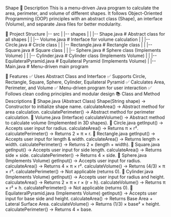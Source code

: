 Shape
📖 Description
This is a menu-driven Java program to calculate the area, perimeter, and volume of different shapes.
It follows Object-Oriented Programming (OOP) principles with an abstract class (Shape), an interface (Volume), and separate Java files for better modularity.

📂 Project Structure
|-- src | |-- shapes | | |-- Shape.java # Abstract class for all shapes | | |-- Volume.java # Interface for volume calculation | | |-- Circle.java # Circle class | | |-- Rectangle.java # Rectangle class | | |-- Square.java # Square class | | |-- Sphere.java # Sphere class (Implements Volume) | | |-- Cylinder.java # Cylinder class (Implements Volume) | | |-- EquilateralPyramid.java # Equilateral Pyramid (Implements Volume) | |-- Main.java # Menu-driven main program

🚀 Features
✅ Uses Abstract Class and Interface
✅ Supports Circle, Rectangle, Square, Sphere, Cylinder, Equilateral Pyramid
✅ Calculates Area, Perimeter, and Volume
✅ Menu-driven program for user interaction
✅ Follows clean coding principles and modular design
📚 Class and Method Descriptions
📌 Shape.java (Abstract Class)
Shape(String shape) → Constructor to initialize shape name.
calculateArea() → Abstract method for area calculation.
calculatePerimeter() → Abstract method for perimeter calculation.
📌 Volume.java (Interface)
calculateVolume() → Abstract method to calculate volume (Implemented in 3D shapes).
📌 Circle.java
getInput() → Accepts user input for radius.
calculateArea() → Returns π × r².
calculatePerimeter() → Returns 2 × π × r.
📌 Rectangle.java
getInput() → Accepts user input for length & width.
calculateArea() → Returns length × width.
calculatePerimeter() → Returns 2 × (length + width).
📌 Square.java
getInput() → Accepts user input for side length.
calculateArea() → Returns side × side.
calculatePerimeter() → Returns 4 × side.
📌 Sphere.java (Implements Volume)
getInput() → Accepts user input for radius.
calculateArea() → Returns 4 × π × r².
calculateVolume() → Returns (4/3) × π × r³.
calculatePerimeter() → Not applicable (returns 0).
📌 Cylinder.java (Implements Volume)
getInput() → Accepts user input for radius and height.
calculateArea() → Returns 2 × π × r × (r + h).
calculateVolume() → Returns π × r² × h.
calculatePerimeter() → Not applicable (returns 0).
📌 EquilateralPyramid.java (Implements Volume)
getInput() → Accepts user input for base side and height.
calculateArea() → Returns Base Area + Lateral Surface Area.
calculateVolume() → Returns (1/3) × base² × height.
calculatePerimeter() → Returns 4 × base.
